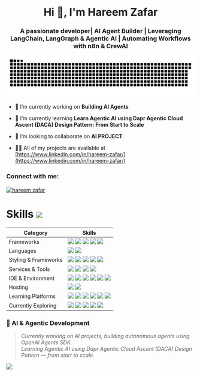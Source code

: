 <h1 align="center">Hi 👋, I'm Hareem Zafar</h1>
<h3 align="center">A passionate developer| AI Agent Builder | Leveraging LangChain, LangGraph & Agentic AI | Automating Workflows with n8n & CrewAI</h3>

<img src="https://raw.githubusercontent.com/AkashRajpurohit/AkashRajpurohit/master/assets/github-snake-dark.svg" />

- 🔭 I’m currently working on **Building AI Agents**

- 🌱 I’m currently learning **Learn Agentic AI using Dapr Agentic Cloud Ascent (DACA) Design Pattern: From Start to Scale**

- 👯 I’m looking to collaborate on **AI PROJECT**

- 👨‍💻 All of my projects are available at [https://www.linkedin.com/in/hareem-zafar/](https://www.linkedin.com/in/hareem-zafar/)

<h3 align="left">Connect with me:</h3>
<p align="left">
<a href="https://linkedin.com/in/hareem zafar" target="blank"><img align="center" src="https://raw.githubusercontent.com/rahuldkjain/github-profile-readme-generator/master/src/images/icons/Social/linked-in-alt.svg" alt="hareem zafar" height="30" width="40" /></a>
</p>

<!-- Skills Section -->

# Skills <img src='https://user-images.githubusercontent.com/74038190/206662607-d9e7591e-bbf9-42f9-9386-29efc927bc16.gif' width="40">

| Category             | Skills                                                                                                                                                                                                                                                                                                                                                                                                                                                                                                                                                                                                                                                                                                                                                                                                                                                                                                      |
| -------------------- | ----------------------------------------------------------------------------------------------------------------------------------------------------------------------------------------------------------------------------------------------------------------------------------------------------------------------------------------------------------------------------------------------------------------------------------------------------------------------------------------------------------------------------------------------------------------------------------------------------------------------------------------------------------------------------------------------------------------------------------------------------------------------------------------------------------------------------------------------------------------------------------------------------------- |
| Frameworks           | <img src="https://img.shields.io/badge/next.js-000000?style=for-the-badge&logo=nextdotjs&logoColor=white"/> <img src="https://img.shields.io/badge/React-20232A?style=for-the-badge&logo=react&logoColor=61DAFB"/> <img src="https://img.shields.io/badge/Node.js-339933?style=for-the-badge&logo=nodedotjs&logoColor=white"/> <img src="https://img.shields.io/badge/LangChain-000000?style=for-the-badge&logo=langchain&logoColor=white"/> <img src="https://img.shields.io/badge/CrewAI-000000?style=for-the-badge&logo=crewai&logoColor=white"/> | <img src="https://img.shields.io/badge/next.js-000000?style=for-the-badge&logo=nextdotjs&logoColor=white"/> <img src="https://img.shields.io/badge/React-20232A?style=for-the-badge&logo=react&logoColor=61DAFB"/> <img src="https://img.shields.io/badge/Node.js-339933?style=for-the-badge&logo=nodedotjs&logoColor=white"/> 
| Languages            | <img src="https://img.shields.io/badge/TypeScript-007ACC?style=for-the-badge&logo=typescript&logoColor=white"/> <img src="https://img.shields.io/badge/Python-3776AB?style=for-the-badge&logo=python&logoColor=white"/> |
| Styling & Frameworks | <img src="https://img.shields.io/badge/Tailwind_CSS-38B2AC?style=for-the-badge&logo=tailwind-css&logoColor=white"/> <img src="https://img.shields.io/badge/Chakra--UI-319795?style=for-the-badge&logo=chakra-ui&logoColor=white" /> <img src="https://img.shields.io/badge/ShadCN%20UI-000000?style=for-the-badge&logo=shadcn&logoColor=white" /> <img src="https://img.shields.io/badge/Material%20UI-007FFF?style=for-the-badge&logo=material-ui&logoColor=white" /> <img src="https://img.shields.io/badge/Asertinity%20UI-000000?style=for-the-badge&logo=asertinity&logoColor=white" /> |
| Services & Tools     | <img src="https://img.shields.io/badge/Git-000000?style=for-the-badge&logo=git&logoColor=white"/> <img src="https://img.shields.io/badge/GitHub-000000?style=for-the-badge&logo=github&logoColor=white"/> <img src="https://img.shields.io/badge/Canva-00C4CC?style=for-the-badge&logo=canva&logoColor=white"/> <img src="https://img.shields.io/badge/Figma-F24E1E?style=for-the-badge&logo=figma&logoColor=white"/> |
| IDE & Environment    | <img src="https://img.shields.io/badge/VSCode-0078D4?style=for-the-badge&logo=visual%20studio%20code&logoColor=white" /> <img src="https://img.shields.io/badge/replit-F26207?style=for-the-badge&logo=replit&logoColor=white" /> <img src="https://img.shields.io/badge/Google%20Colab-F9AB00?style=for-the-badge&logo=googlecolab&logoColor=white" /> <img src="https://img.shields.io/badge/Cursor%20AI-000000?style=for-the-badge&logo=cursor&logoColor=white" /> <img src="https://img.shields.io/badge/Poetry-000000?style=for-the-badge&logo=poetry&logoColor=white" /> <img src="https://img.shields.io/badge/UV-000000?style=for-the-badge&logo=uv&logoColor=white" /> |
| Hosting              | <img src="https://img.shields.io/badge/Vercel-000000?style=for-the-badge&logo=vercel&logoColor=white"/> <img src="https://img.shields.io/badge/Netlify-00C7B7?style=for-the-badge&logo=netlify&logoColor=white"/> |
| Learning Platforms   | <img src="https://img.shields.io/badge/PIAIC-000000?style=for-the-badge&logo=piaic&logoColor=white"/> <img src="https://img.shields.io/badge/Awafera-000000?style=for-the-badge&logo=awafera&logoColor=white"/> <img src="https://img.shields.io/badge/Coursera-0056D2?style=for-the-badge&logo=coursera&logoColor=white" /> <img src="https://img.shields.io/badge/YouTube-FF0000?style=for-the-badge&logo=youtube&logoColor=white" /> <img src="https://img.shields.io/badge/Data%20Camp-000000?style=for-the-badge&logo=datacamp&logoColor=white" /> <img src="https://img.shields.io/badge/LinkedIn%20Learning-0077B5?style=for-the-badge&logo=linkedin&logoColor=white" /> |
| Currently Exploring  | <img src="https://img.shields.io/badge/Linux-FCC624?style=for-the-badge&logo=linux&logoColor=black"/> <img src="https://img.shields.io/badge/Docker-2496ED?style=for-the-badge&logo=docker&logoColor=white"/> <img src="https://img.shields.io/badge/AWS-232F3E?style=for-the-badge&logo=amazon-aws&logoColor=white"/> <img src="https://img.shields.io/badge/Kubernetes-326CE5?style=for-the-badge&logo=kubernetes&logoColor=white"/> <img src="https://img.shields.io/badge/Kafka-231F20?style=for-the-badge&logo=apachekafka&logoColor=white"/> |

### 🤖 AI & Agentic Development  
> *Currently working on AI projects, building autonomous agents using OpenAI Agents SDK.  
> Learning Agentic AI using Dapr Agentic Cloud Ascent (DACA) Design Pattern — from start to scale.*  

<img src="https://www.animatedimages.org/data/media/562/animated-line-image-0184.gif" width="1920" />

<br>
